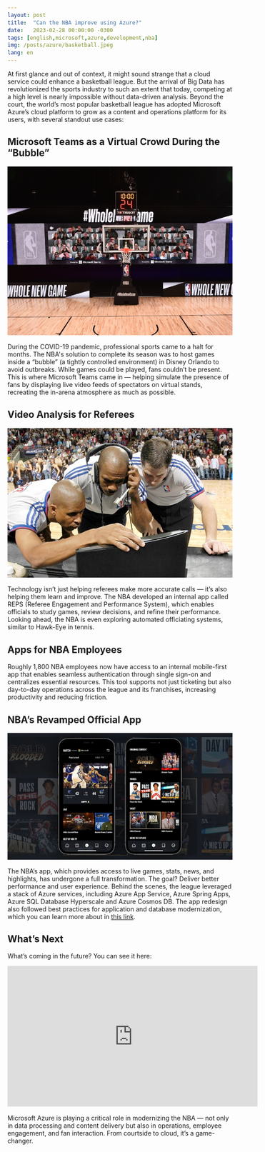 ```yaml
---
layout: post
title:  "Can the NBA improve using Azure?"
date:   2023-02-28 00:00:00 -0300
tags: [english,microsoft,azure,development,nba]
img: /posts/azure/basketball.jpeg
lang: en
---
```


At first glance and out of context, it might sound strange that a cloud service could enhance a basketball league. But the arrival of Big Data has revolutionized the sports industry to such an extent that today, competing at a high level is nearly impossible without data-driven analysis. Beyond the court, the world’s most popular basketball league has adopted Microsoft Azure’s cloud platform to grow as a content and operations platform for its users, with several standout use cases:

## Microsoft Teams as a Virtual Crowd During the “Bubble”

![NBA Bubble Crowd using Teams](/assets/img/posts/azure/nba-teams.jpeg)

During the COVID-19 pandemic, professional sports came to a halt for months. The NBA's solution to complete its season was to host games inside a “bubble” (a tightly controlled environment) in Disney Orlando to avoid outbreaks. While games could be played, fans couldn’t be present. This is where Microsoft Teams came in — helping simulate the presence of fans by displaying live video feeds of spectators on virtual stands, recreating the in-arena atmosphere as much as possible.

## Video Analysis for Referees

![Video Analysis for Referees](/assets/img/posts/azure/checks.jpeg)

Technology isn’t just helping referees make more accurate calls — it’s also helping them learn and improve. The NBA developed an internal app called REPS (Referee Engagement and Performance System), which enables officials to study games, review decisions, and refine their performance. Looking ahead, the NBA is even exploring automated officiating systems, similar to Hawk-Eye in tennis.

## Apps for NBA Employees

Roughly 1,800 NBA employees now have access to an internal mobile-first app that enables seamless authentication through single sign-on and centralizes essential resources. This tool supports not just ticketing but also day-to-day operations across the league and its franchises, increasing productivity and reducing friction.

## NBA’s Revamped Official App

![New NBA app](/assets/img/posts/azure/app-nba.png)

The NBA’s app, which provides access to live games, stats, news, and highlights, has undergone a full transformation. The goal? Deliver better performance and user experience. Behind the scenes, the league leveraged a stack of Azure services, including Azure App Service, Azure Spring Apps, Azure SQL Database Hyperscale and Azure Cosmos DB. The app redesign also followed best practices for application and database modernization, which you can learn more about in [this link](https://azure.microsoft.com/en-us/solutions/application-and-database-modernization/#overview). 

## What’s Next

What’s coming in the future? You can see it here:

<iframe width="560" height="315" src="https://www.youtube.com/embed/Rv0qBbJq4qQ" title="YouTube video player" frameborder="0" allow="accelerometer; autoplay; clipboard-write; encrypted-media; gyroscope; picture-in-picture; web-share" allowfullscreen></iframe>

Microsoft Azure is playing a critical role in modernizing the NBA — not only in data processing and content delivery but also in operations, employee engagement, and fan interaction. From courtside to cloud, it’s a game-changer.